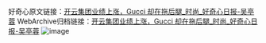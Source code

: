 好奇心原文链接：[开云集团业绩上涨，Gucci 却在拖后腿_时尚_好奇心日报-吴亭蓉](https://www.qdaily.com/articles/3051.html)
WebArchive归档链接：[开云集团业绩上涨，Gucci 却在拖后腿_时尚_好奇心日报-吴亭蓉](http://web.archive.org/web/20160808071655/http://www.qdaily.com:80/articles/3051.html)
![image](http://ww3.sinaimg.cn/large/007d5XDply1g3v6kah0mkj30u03le1kx)